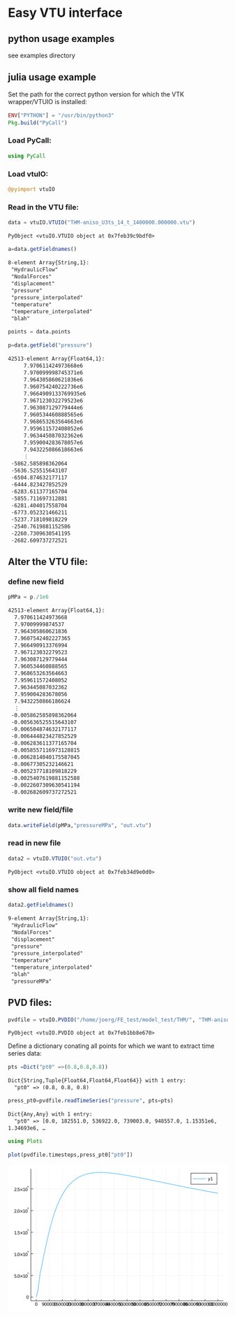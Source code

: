 # Easy VTU interface 

## python usage examples

see examples directory

## julia usage example

Set the path for the correct python version for which the VTK wrapper/VTUIO is installed:
```julia
ENV["PYTHON"] = "/usr/bin/python3"
Pkg.build("PyCall")
```

### Load PyCall:

```julia
using PyCall
```
### Load vtuIO:

```julia
@pyimport vtuIO
```

### Read in the VTU file:

```julia
data = vtuIO.VTUIO("THM-aniso_U3ts_14_t_1400000.000000.vtu")
```




    PyObject <vtuIO.VTUIO object at 0x7feb39c9bdf0>




```julia
a=data.getFieldnames()
```




    8-element Array{String,1}:
     "HydraulicFlow"
     "NodalForces"
     "displacement"
     "pressure"
     "pressure_interpolated"
     "temperature"
     "temperature_interpolated"
     "blah"




```julia
points = data.points
```


```julia
p=data.getField("pressure")
```




    42513-element Array{Float64,1}:
         7.970611424973668e6
         7.970099998745371e6
         7.964305860621836e6
         7.960754240222736e6
         7.9664909133769935e6
         7.967123032279523e6
         7.963087129779444e6
         7.960534460888565e6
         7.968653263564663e6
         7.959611572408052e6
         7.963445087032362e6
         7.959004283678057e6
         7.943225086618663e6
         ⋮
     -5862.585898362064
     -5636.525515643107
     -6504.874632177117
     -6444.823427852529
     -6283.611377165704
     -5855.711697312881
     -6281.404017558704
     -6773.052321466211
     -5237.718109818229
     -2540.7619881152586
     -2260.7309630541195
     -2682.609737272521


## Alter the VTU file:

### define new field

```julia
pMPa = p./1e6
```




    42513-element Array{Float64,1}:
      7.970611424973668
      7.97009999874537
      7.964305860621836
      7.9607542402227365
      7.966490913376994
      7.967123032279523
      7.963087129779444
      7.960534460888565
      7.968653263564663
      7.959611572408052
      7.963445087032362
      7.959004283678056
      7.9432250866186624
      ⋮
     -0.005862585898362064
     -0.005636525515643107
     -0.006504874632177117
     -0.006444823427852529
     -0.006283611377165704
     -0.0058557116973128815
     -0.0062814040175587045
     -0.00677305232146621
     -0.005237718109818229
     -0.0025407619881152588
     -0.0022607309630541194
     -0.002682609737272521

### write new field/file


```julia
data.writeField(pMPa,"pressureMPa", "out.vtu")
```

### read in new file

```julia
data2 = vtuIO.VTUIO("out.vtu")
```




    PyObject <vtuIO.VTUIO object at 0x7feb34d9e0d0>

### show all field names


```julia
data2.getFieldnames()
```




    9-element Array{String,1}:
     "HydraulicFlow"
     "NodalForces"
     "displacement"
     "pressure"
     "pressure_interpolated"
     "temperature"
     "temperature_interpolated"
     "blah"
     "pressureMPa"



## PVD files:


```julia
pvdfile = vtuIO.PVDIO("/home/joerg/FE_test/model_test/THM/", "THM-aniso.pvd")
```




    PyObject <vtuIO.PVDIO object at 0x7feb1bb8e670>


Define a dictionary conating all points for which we want to extract time series data:

```julia
pts =Dict("pt0" =>(0.8,0.8,0.8))
```




    Dict{String,Tuple{Float64,Float64,Float64}} with 1 entry:
      "pt0" => (0.8, 0.8, 0.8)




```julia
press_pt0=pvdfile.readTimeSeries("pressure", pts=pts)
```




    Dict{Any,Any} with 1 entry:
      "pt0" => [0.0, 182551.0, 536922.0, 739003.0, 948557.0, 1.15351e6, 1.34693e6, …




```julia
using Plots
```


```julia
plot(pvdfile.timesteps,press_pt0["pt0"])
```




![svg](output_19_0.svg)




```julia

```


```julia

```
